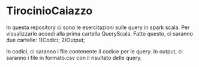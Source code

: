 # TirocinioCaiazzo
In questa repository ci sono le esercitazioni sulle query in spark scala.
Per visualizzarle accedi alla prima cartella QueryScala.
Fatto questo, ci saranno due cartelle:
1)Codici;
2)Output;

In codici, ci saranno i file contenente il codice per le query.
In output, ci saranno i file in formato.csv con il risultato delle query.
